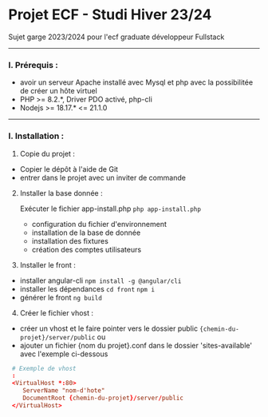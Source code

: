 # Projet ECF - Studi Hiver 23/24

Sujet garge 2023/2024 pour l'ecf graduate développeur Fullstack

---

### I. Prérequis :

  - avoir un serveur Apache installé avec Mysql et php avec la possibilitée de créer un hôte virtuel
  - PHP >= 8.2.*, Driver PDO activé, php-cli
  - Nodejs >= 18.17.* <= 21.1.0

---

### I. Installation :

1. Copie du projet : 

 - Copier le dépôt à l'aide de Git
 - entrer dans le projet avec un inviter de commande
  
2. Installer la base donnée :

   Exécuter le fichier app-install.php ```php app-install.php```
     - configuration du fichier d'environnement
     - installation de la base de donnée
     - installation des fixtures
     - création des comptes utilisateurs

3. Installer le front :

 - installer angular-cli ```npm install -g @angular/cli```
 - installer les dépendances ``cd front`` ``npm i``
 - générer le front ``ng build``

4. Créer le fichier vhost : 

 - créer un vhost et le faire pointer vers le dossier public `` {chemin-du-projet}/server/public ``
 ou  
 - ajouter un fichier {nom du projet}.conf dans le dossier 'sites-available' avec l'exemple ci-dessous
 ```conf
  # Exemple de vhost
  :
  <VirtualHost *:80>
     ServerName "nom-d'hote"
     DocumentRoot {chemin-du-projet}/server/public
  </VirtualHost>
 ```
